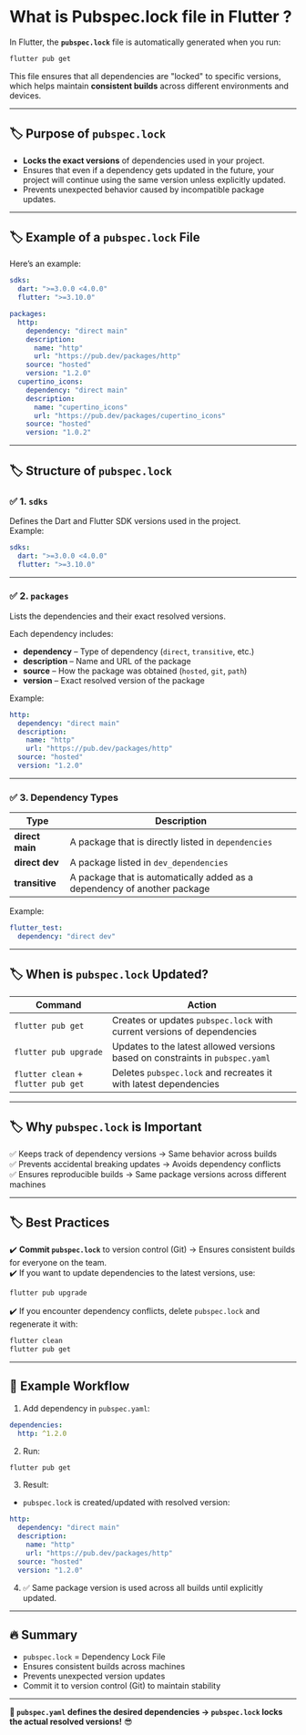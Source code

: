 # What is Pubspec.lock file in Flutter ?

In Flutter, the **`pubspec.lock`** file is automatically generated when you run:  
```bash
flutter pub get
```

This file ensures that all dependencies are "locked" to specific versions, which helps maintain **consistent builds** across different environments and devices.

---

## 🏷️ **Purpose of `pubspec.lock`**
- **Locks the exact versions** of dependencies used in your project.  
- Ensures that even if a dependency gets updated in the future, your project will continue using the same version unless explicitly updated.  
- Prevents unexpected behavior caused by incompatible package updates.  

---

## 🏷️ **Example of a `pubspec.lock` File**
Here’s an example:

```yaml
sdks:
  dart: ">=3.0.0 <4.0.0"
  flutter: ">=3.10.0"

packages:
  http:
    dependency: "direct main"
    description:
      name: "http"
      url: "https://pub.dev/packages/http"
    source: "hosted"
    version: "1.2.0"
  cupertino_icons:
    dependency: "direct main"
    description:
      name: "cupertino_icons"
      url: "https://pub.dev/packages/cupertino_icons"
    source: "hosted"
    version: "1.0.2"
```

---

## 🏷️ **Structure of `pubspec.lock`**
### ✅ **1. `sdks`**  
Defines the Dart and Flutter SDK versions used in the project.  
Example:
```yaml
sdks:
  dart: ">=3.0.0 <4.0.0"
  flutter: ">=3.10.0"
```

---

### ✅ **2. `packages`**  
Lists the dependencies and their exact resolved versions.  

Each dependency includes:
- **dependency** – Type of dependency (`direct`, `transitive`, etc.)  
- **description** – Name and URL of the package  
- **source** – How the package was obtained (`hosted`, `git`, `path`)  
- **version** – Exact resolved version of the package  

Example:
```yaml
http:
  dependency: "direct main"
  description:
    name: "http"
    url: "https://pub.dev/packages/http"
  source: "hosted"
  version: "1.2.0"
```

---

### ✅ **3. Dependency Types**  
| Type            | Description                                                              |
|-----------------|--------------------------------------------------------------------------|
| **direct main** | A package that is directly listed in `dependencies`                      |
| **direct dev**  | A package listed in `dev_dependencies`                                   |
| **transitive**  | A package that is automatically added as a dependency of another package |

Example:
```yaml
flutter_test:
  dependency: "direct dev"
```

---

## 🏷️ **When is `pubspec.lock` Updated?**  
| Command                             | Action                                                                        |
|-------------------------------------|-------------------------------------------------------------------------------|
| `flutter pub get`                   | Creates or updates `pubspec.lock` with current versions of dependencies       |
| `flutter pub upgrade`               | Updates to the latest allowed versions based on constraints in `pubspec.yaml` |
| `flutter clean` + `flutter pub get` | Deletes `pubspec.lock` and recreates it with latest dependencies              |

---

## 🏷️ **Why `pubspec.lock` is Important**  
✅ Keeps track of dependency versions → Same behavior across builds  
✅ Prevents accidental breaking updates → Avoids dependency conflicts  
✅ Ensures reproducible builds → Same package versions across different machines  

---

## 🏷️ **Best Practices**  
✔️ **Commit `pubspec.lock`** to version control (Git) → Ensures consistent builds for everyone on the team.  
✔️ If you want to update dependencies to the latest versions, use:  
```bash
flutter pub upgrade
```
✔️ If you encounter dependency conflicts, delete `pubspec.lock` and regenerate it with:  
```bash
flutter clean
flutter pub get
```

---

## 🚀 **Example Workflow**  
1. Add dependency in `pubspec.yaml`:  
```yaml
dependencies:
  http: ^1.2.0
```

2. Run:  
```bash
flutter pub get
```

3. Result:  
- `pubspec.lock` is created/updated with resolved version:  
```yaml
http:
  dependency: "direct main"
  description:
    name: "http"
    url: "https://pub.dev/packages/http"
  source: "hosted"
  version: "1.2.0"
```

4. ✅ Same package version is used across all builds until explicitly updated.  

---

## 🔥 **Summary**  
- `pubspec.lock` = Dependency Lock File  
- Ensures consistent builds across machines  
- Prevents unexpected version updates  
- Commit it to version control (Git) to maintain stability  

---

**🔑 `pubspec.yaml` defines the desired dependencies → `pubspec.lock` locks the actual resolved versions!** 😎